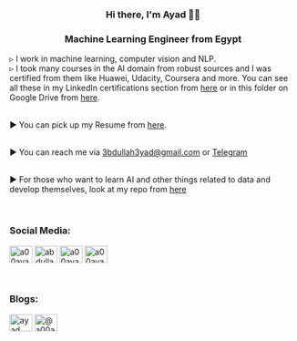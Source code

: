 ### <h3 align="center">Hi there, I'm Ayad 👋👋</h3>
#### <h3 align="center">Machine Learning Engineer from Egypt</h3>

▹ I work in machine learning, computer vision and NLP.
<br>▹ I took many courses in the AI domain from robust sources and I was certified from them like Huawei, Udacity, Coursera and more. You can see all these in my LinkedIn certifications section from [here](https://www.linkedin.com/in/a00ayad00/) or in this folder on Google Drive from [here](https://drive.google.com/drive/folders/1X_cmWxySBnQHb001tV1Sr9Vhgt_gn2Hj).

<br>▶ You can pick up my Resume from [here](https://drive.google.com/drive/folders/1uK9V_S360gWGxeL2pX-qLV6U2qJfv1GF?usp=sharing).

<br>▶ You can reach me via 3bdullah3yad@gmail.com or [Telegram](https://t.me/a00ayad00)

<br>▶ For those who want to learn AI and other things related to data and develop themselves, look at my repo from [here](https://github.com/a00ayad00/Resourses-and-Roadmap-for-learning)

<br><h3 align="left">Social Media:</h3>
<p align="left">
<a href="https://linkedin.com/in/a00ayad00" target="blank"><img align="center" src="https://raw.githubusercontent.com/rahuldkjain/github-profile-readme-generator/master/src/images/icons/Social/linked-in-alt.svg" alt="a00ayad00" height="30" width="40" /></a>
<a href="https://kaggle.com/abdullah3yad" target="blank"><img align="center" src="https://raw.githubusercontent.com/rahuldkjain/github-profile-readme-generator/master/src/images/icons/Social/kaggle.svg" alt="abdullah3yad" height="30" width="40" /></a>
<a href="https://fb.com/a00ayad00" target="blank"><img align="center" src="https://raw.githubusercontent.com/rahuldkjain/github-profile-readme-generator/master/src/images/icons/Social/facebook.svg" alt="a00ayad00" height="30" width="40" /></a>
<a href="https://instagram.com/a00ayad00" target="blank"><img align="center" src="https://raw.githubusercontent.com/rahuldkjain/github-profile-readme-generator/master/src/images/icons/Social/instagram.svg" alt="a00ayad00" height="30" width="40" /></a>


<br><h3 align="left">Blogs:</h3>
<p align="left">
<a href="https://dev.to/ayad" target="blank"><img align="center" src="https://raw.githubusercontent.com/rahuldkjain/github-profile-readme-generator/master/src/images/icons/Social/devto.svg" alt="ayad" height="30" width="40" /></a>
<a href="https://medium.com/@a00ayad00" target="blank"><img align="center" src="https://raw.githubusercontent.com/rahuldkjain/github-profile-readme-generator/master/src/images/icons/Social/medium.svg" alt="@a00ayad00" height="30" width="40" /></a>
</p>
